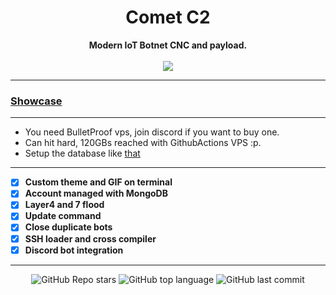 <h1 align="center">Comet C2</h1>

<p align='center'>
    <b>Modern IoT Botnet CNC and payload.</b><br>
    <br>
    <img src='https://media.discordapp.net/attachments/965433021698289685/977206265413505054/unknown.png'>
</p>

-----

### [Showcase](https://www.youtube.com/watch?v=XdiKUZWdLuA)

-----

- You need BulletProof vps, join discord if you want to buy one.
- Can hit hard, 120GBs reached with GithubActions VPS :p.
- Setup the database like [that](https://media.discordapp.net/attachments/965434865971507260/977210525668761720/unknown.png?width=1440&height=599)

-----

- [X] **Custom theme and GIF on terminal**
- [X] **Account managed with MongoDB**
- [X] **Layer4 and 7 flood**
- [X] **Update command**
- [X] **Close duplicate bots**
- [X] **SSH loader and cross compiler**
- [X] **Discord bot integration**

-----

<p align="center">
    <img alt="GitHub Repo stars" src="https://img.shields.io/github/stars/Its-Vichy/CometCNC?style=for-the-badge&logo=stylelint&color=red">
    <img alt="GitHub top language" src="https://img.shields.io/github/languages/top/Its-Vichy/CometCNC?style=for-the-badge&logo=stylelint&color=red">
    <img alt="GitHub last commit" src="https://img.shields.io/github/last-commit/Its-Vichy/CometCNC?style=for-the-badge&logo=stylelint&color=red">
</p>
